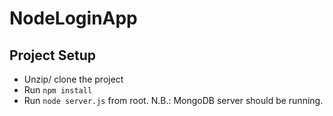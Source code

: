 # NodeLoginApp

## Project Setup

- Unzip/ clone the project
- Run `npm install`
- Run `node server.js` from root.
  N.B.: MongoDB server should be running.
